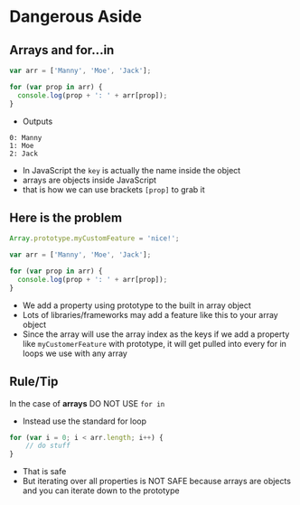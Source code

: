# Dangerous Aside
## Arrays and for...in
```js
var arr = ['Manny', 'Moe', 'Jack'];

for (var prop in arr) {
  console.log(prop + ': ' + arr[prop]);
}
```

* Outputs

```
0: Manny
1: Moe
2: Jack
```

* In JavaScript the `key` is actually the name inside the object
* arrays are objects inside JavaScript
* that is how we can use brackets `[prop]` to grab it

## Here is the problem
```js
Array.prototype.myCustomFeature = 'nice!';

var arr = ['Manny', 'Moe', 'Jack'];

for (var prop in arr) {
  console.log(prop + ': ' + arr[prop]);
}
```

* We add a property using prototype to the built in array object
* Lots of libraries/frameworks may add a feature like this to your array object
* Since the array will use the array index as the keys if we add a property like `myCustomerFeature` with prototype, it will get pulled into every for in loops we use with any array

## Rule/Tip
In the case of **arrays** DO NOT USE `for in`

* Instead use the standard for loop

```js
for (var i = 0; i < arr.length; i++) {
    // do stuff
}
```

* That is safe
* But iterating over all properties is NOT SAFE because arrays are objects and you can iterate down to the prototype
